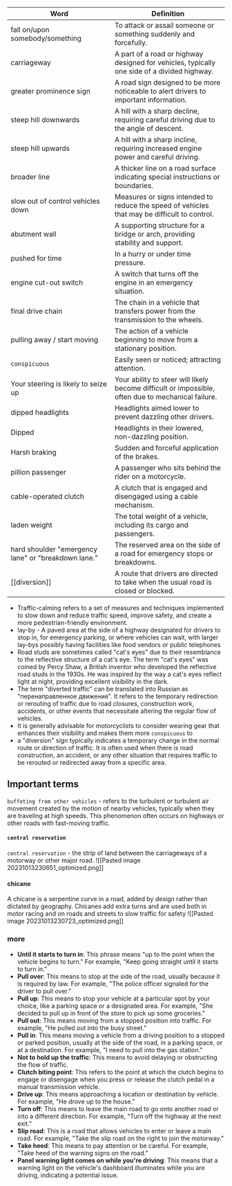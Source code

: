 

| Word                                                 | Definition                                                                                         |
| ---------------------------------------------------- | -------------------------------------------------------------------------------------------------- |
| fall on/upon somebody/something                      | To attack or assail someone or something suddenly and forcefully.                                  |
| carriageway                                          | A part of a road or highway designed for vehicles, typically one side of a divided highway.        |
| greater prominence sign                              | A road sign designed to be more noticeable to alert drivers to important information.              |
| steep hill downwards                                 | A hill with a sharp decline, requiring careful driving due to the angle of descent.                |
| steep hill upwards                                   | A hill with a sharp incline, requiring increased engine power and careful driving.                 |
| broader line                                         | A thicker line on a road surface indicating special instructions or boundaries.                    |
| slow out of control vehicles down                    | Measures or signs intended to reduce the speed of vehicles that may be difficult to control.       |
| abutment wall                                        | A supporting structure for a bridge or arch, providing stability and support.                      |
| pushed for time                                      | In a hurry or under time pressure.                                                                 |
| engine cut-out switch                                | A switch that turns off the engine in an emergency situation.                                      |
| final drive chain                                    | The chain in a vehicle that transfers power from the transmission to the wheels.                   |
| pulling away / start moving                          | The action of a vehicle beginning to move from a stationary position.                              |
| `conspicuous`                                        | Easily seen or noticed; attracting attention.                                                      |
| Your steering is likely to seize up                  | Your ability to steer will likely become difficult or impossible, often due to mechanical failure. |
| dipped headlights                                    | Headlights aimed lower to prevent dazzling other drivers.                                          |
| Dipped                                               | Headlights in their lowered, non-dazzling position.                                                |
| Harsh braking                                        | Sudden and forceful application of the brakes.                                                     |
| pillion passenger                                    | A passenger who sits behind the rider on a motorcycle.                                             |
| cable-operated clutch                                | A clutch that is engaged and disengaged using a cable mechanism.                                   |
| laden weight                                         | The total weight of a vehicle, including its cargo and passengers.                                 |
| hard shoulder  "emergency lane" or "breakdown lane." | The reserved area on the side of a road for emergency stops or breakdowns.                         |
| [[diversion]]                                        | A route that drivers are directed to take when the usual road is closed or blocked.                |

- Traffic-calming refers to a set of measures and techniques implemented to slow down and reduce traffic speed, improve safety, and create a more pedestrian-friendly environment.
- lay-by - A paved area at the side of a highway designated for drivers to stop in, for emergency parking, or where vehicles can wait, with larger lay-bys possibly having facilities like food vendors or public telephones
- Road studs are sometimes called "cat's eyes" due to their resemblance to the reflective structure of a cat's eye. The term "cat's eyes" was coined by Percy Shaw, a British inventor who developed the reflective road studs in the 1930s. He was inspired by the way a cat's eyes reflect light at night, providing excellent visibility in the dark.
- The term "diverted traffic" can be translated into Russian as "перенаправленное движение". It refers to the temporary redirection or rerouting of traffic due to road closures, construction work, accidents, or other events that necessitate altering the regular flow of vehicles.
-  It is generally advisable for motorcyclists to consider wearing gear that enhances their visibility and makes them more `conspicuous` to
- a "diversion" sign typically indicates a temporary change in the normal route or direction of traffic. It is often used when there is road construction, an accident, or any other situation that requires traffic to be rerouted or redirected away from a specific area.

## Important terms

`buffeting from other vehicles` - refers to the turbulent or turbulent air movement created by the motion of nearby vehicles, typically when they are traveling at high speeds. This phenomenon often occurs on highways or other roads with fast-moving traffic.

#### `central reservation`
`central reservation` - the strip of land between the carriageways of a motorway or other major road.
![[Pasted image 20231013230651_optimized.png]]

#### chicane
A chicane is a serpentine curve in a road, added by design rather than dictated by geography. Chicanes add extra turns and are used both in motor racing and on roads and streets to slow traffic for safety
![[Pasted image 20231013230723_optimized.png]]

### more

- **Until it starts to turn in**: This phrase means "up to the point when the vehicle begins to turn." For example, "Keep going straight until it starts to turn in."
- **Pull over**: This means to stop at the side of the road, usually because it is required by law. For example, "The police officer signaled for the driver to pull over."
- **Pull up**: This means to stop your vehicle at a particular spot by your choice, like a parking space or a designated area. For example, "She decided to pull up in front of the store to pick up some groceries."
- **Pull out**: This means moving from a stopped position into traffic. For example, "He pulled out into the busy street."
- **Pull in**: This means moving a vehicle from a driving position to a stopped or parked position, usually at the side of the road, in a parking space, or at a destination. For example, "I need to pull into the gas station."
- **Not to hold up the traffic**: This means to avoid delaying or obstructing the flow of traffic.
- **Clutch biting point**: This refers to the point at which the clutch begins to engage or disengage when you press or release the clutch pedal in a manual transmission vehicle.
- **Drive up**: This means approaching a location or destination by vehicle. For example, "He drove up to the house."
- **Turn off**: This means to leave the main road to go onto another road or into a different direction. For example, "Turn off the highway at the next exit."
- **Slip road**: This is a road that allows vehicles to enter or leave a main road. For example, "Take the slip road on the right to join the motorway."
- **Take heed**: This means to pay attention or be careful. For example, "Take heed of the warning signs on the road."
- **Panel warning light comes on while you're driving**: This means that a warning light on the vehicle's dashboard illuminates while you are driving, indicating a potential issue.